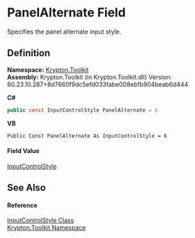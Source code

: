 # PanelAlternate Field


Specifies the panel alternate input style.



## Definition
**Namespace:** <a href="79d2eac2-21f4-54ff-7552-b20c33c30600.md">Krypton.Toolkit</a>  
**Assembly:** Krypton.Toolkit (in Krypton.Toolkit.dll) Version: 80.23.10.287+8d7660f9dc5efd033fabe008ebfb904beab6d444

**C#**
``` C#
public const InputControlStyle PanelAlternate = 6
```
**VB**
``` VB
Public Const PanelAlternate As InputControlStyle = 6
```



#### Field Value
<a href="e1fde1bd-3499-b844-5329-978e51324da3.md">InputControlStyle</a>

## See Also


#### Reference
<a href="e1fde1bd-3499-b844-5329-978e51324da3.md">InputControlStyle Class</a>  
<a href="79d2eac2-21f4-54ff-7552-b20c33c30600.md">Krypton.Toolkit Namespace</a>  
